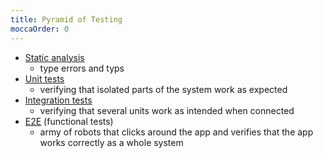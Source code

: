 ```yaml
---
title: Pyramid of Testing
moccaOrder: 0
---
```


- [Static analysis](/knowledge/javascript/testing/static-analysis.md)
  - type errors and typs
- [Unit tests](/knowledge/javascript/testing/configuring-jest/configuring-jest-for-testing-js-applications.md)
  - verifying that isolated parts of the system work as expected
- [Integration tests](/knowledge/javascript/testing/jest/integration-tests-using-rtl.md)
  - verifying that several units work as intended when connected
- [E2E](/knowledge/javascript/testing/cypress/first-cypress-test.md) (functional tests)
  - army of robots that clicks around the app and verifies that the app works correctly as a whole system
